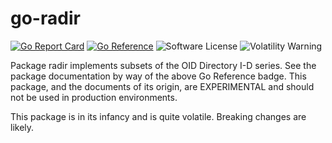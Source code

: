 # go-radir

[![Go Report Card](https://goreportcard.com/badge/github.com/oid-directory/go-radir)](https://goreportcard.com/report/github.com/oid-directory/go-radir) [![Go Reference](https://pkg.go.dev/badge/github.com/oid-directory/go-radir.svg)](https://pkg.go.dev/github.com/oid-directory/go-radir) ![Software License](https://img.shields.io/badge/license-MIT-brightgreen.svg?style=flat-square) ![Volatility Warning](https://img.shields.io/badge/volatile-darkred?label=%F0%9F%92%A5&labelColor=white&color=orange&cacheSeconds=86400)

Package radir implements subsets of the OID Directory I-D series.  See the package documentation by way of the above Go Reference badge. This package, and the documents of its origin, are EXPERIMENTAL and should not be used in production environments.

This package is in its infancy and is quite volatile. Breaking changes are likely.
